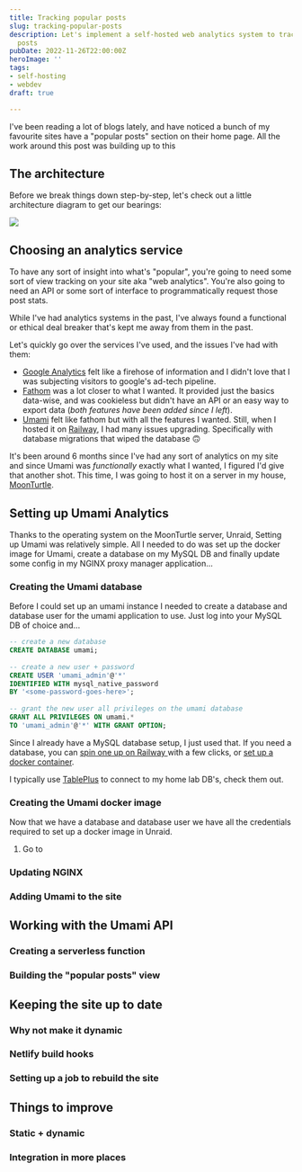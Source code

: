 ```yaml
---
title: Tracking popular posts
slug: tracking-popular-posts
description: Let's implement a self-hosted web analytics system to track my popular
  posts
pubDate: 2022-11-26T22:00:00Z
heroImage: ''
tags:
- self-hosting
- webdev
draft: true

---
```

I've been reading a lot of blogs lately, and have noticed a bunch of my favourite sites have a "popular posts" section on their home page. All the work around this post was building up to this

## The architecture

Before we break things down step-by-step, let's check out a little architecture diagram to get our bearings:

![](https://res.cloudinary.com/mykalcodes/image/upload/v1669490875/Mykal%20Codes/popular_post_architecture_aqlmhq.png)

## Choosing an analytics service

To have any sort of insight into what's "popular", you're going to need some sort of view tracking on your site aka "web analytics". You're also going to need an API or some sort of interface to programmatically request those post stats.

While I've had analytics systems in the past, I've always found a functional or ethical deal breaker that's kept me away from them in the past.

Let's quickly go over the services I've used, and the issues I've had with them:

* [Google Analytics](https://analytics.google.com/analytics/web/) felt like a firehose of information and I didn't love that I was subjecting visitors to google's ad-tech pipeline.
* [Fathom](https://usefathom.com/) was a lot closer to what I wanted. It provided just the basics data-wise, and was cookieless but didn't have an API or an easy way to export data (_both features have been added since I left_).
* [Umami](https://umami.is/) felt like fathom but with all the features I wanted. Still, when I hosted it on [Railway](https://railway.app), I had many issues upgrading. Specifically with database migrations that wiped the database 🙃

It's been around 6 months since I've had any sort of analytics on my site and since Umami was _functionally_ exactly what I wanted, I figured I'd give that another shot. This time, I was going to host it on a server in my house, [MoonTurtle](https://mykal.codes/uses/#-nas-server-aka-moonturtle).

## Setting up Umami Analytics

Thanks to the operating system on the MoonTurtle server, Unraid, Setting up Umami was relatively simple. All I needed to do was set up the docker image for Umami, create a database on my MySQL DB and finally update some config in my NGINX proxy manager application...

### Creating the Umami database

Before I could set up an umami instance I needed to create a database and database user for the umami application to use. Just log into your MySQL DB of choice and...

```sql
-- create a new database
CREATE DATABASE umami;
    
-- create a new user + password
CREATE USER 'umami_admin'@'*' 
IDENTIFIED WITH mysql_native_password 
BY '<some-password-goes-here>';
    
-- grant the new user all privileges on the umami database
GRANT ALL PRIVILEGES ON umami.* 
TO 'umami_admin'@'*' WITH GRANT OPTION;
```

Since I already have a MySQL database setup, I just used that. If you need a database, you can [spin one up on Railway ](https://docs.railway.app/develop/services#database-services)with a few clicks, or [set up a docker container](https://hub.docker.com/_/mysql). 

I typically use [TablePlus](https://tableplus.com/) to connect to my home lab DB's, check them out. 

### Creating the Umami docker image

Now that we have a database and database user we have all the credentials required to set up a docker image in Unraid.

1.  Go to 

### Updating NGINX

### Adding Umami to the site

## Working with the Umami API

### Creating a serverless function

### Building the "popular posts" view

## Keeping the site up to date

### Why not make it dynamic

### Netlify build hooks

### Setting up a job to rebuild the site

## Things to improve

### Static + dynamic

### Integration in more places